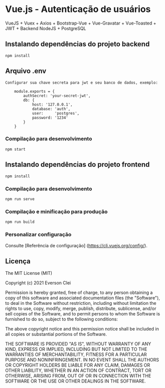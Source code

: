 # Vue.js - Autenticação de usuários 

VueJS + Vuex + Axios + Bootstrap-Vue + Vue-Gravatar + Vue-Toasted + JWT + Backend NodeJS + PostgreSQL

## Instalando dependências do projeto backend
```
npm install
```

## Arquivo .env 
```
Configurar sua chave secreta para jwt e seu banco de dados, exemplo:

	module.exports = {
		authSecret: 'your-secret-jwt',
		db: {
			host: '127.0.0.1',
			database: 'auth',
			user:     'postgres',
			password: '1234'
		}
	}
```

### Compilação para desenvolvimento
```
npm start
```

## Instalando dependências do projeto frontend
```
npm install
```

### Compilação para desenvolvimento
```
npm run serve
```

### Compilação e minificação para produção
```
npm run build

```

### Personalizar configuração

Consulte [Referência de configuração] (https://cli.vuejs.org/config/).

## Licença

The MIT License (MIT)

Copyright (c) 2021 Everson Clei

Permission is hereby granted, free of charge, to any person obtaining a copy of this software and associated documentation files (the "Software"), to deal in the Software without restriction, including without limitation the rights to use, copy, modify, merge, publish, distribute, sublicense, and/or sell copies of the Software, and to permit persons to whom the Software is furnished to do so, subject to the following conditions:

The above copyright notice and this permission notice shall be included in all copies or substantial portions of the Software.

THE SOFTWARE IS PROVIDED "AS IS", WITHOUT WARRANTY OF ANY KIND, EXPRESS OR IMPLIED, INCLUDING BUT NOT LIMITED TO THE WARRANTIES OF MERCHANTABILITY, FITNESS FOR A PARTICULAR PURPOSE AND NONINFRINGEMENT. IN NO EVENT SHALL THE AUTHORS OR COPYRIGHT HOLDERS BE LIABLE FOR ANY CLAIM, DAMAGES OR OTHER LIABILITY, WHETHER IN AN ACTION OF CONTRACT, TORT OR OTHERWISE, ARISING FROM, OUT OF OR IN CONNECTION WITH THE SOFTWARE OR THE USE OR OTHER DEALINGS IN THE SOFTWARE.
